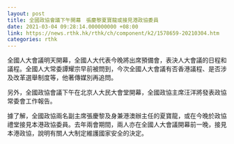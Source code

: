 ```yaml
---
layout: post
title: 全國政協會議下午開幕　張慶黎夏寶龍或接見港政協委員
date: 2021-03-04 09:28:14.000000000 +08:00
link: https://news.rthk.hk/rthk/ch/component/k2/1578659-20210304.htm
categories: rthk
---
```


全國人大會議明天開幕，全國人大代表今晚將出席預備會，表決人大會議的日程和議程。全國人大常委譚耀宗早前被問到，今次全國人大會議有否香港議程、是否涉及改革選舉制度等，他著傳媒別再追問。

另外，全國政協會議下午在北京人大民大會堂開幕，全國政協主席汪洋將發表政協常委會工作報告。

據了解，全國政協兩名副主席張慶黎及身兼港澳辦主任的夏寶龍，或在今晚於政協禮堂接見本港政協委員。去年兩會期間，兩人亦在全國人大會議開幕前一晚，接見本港政協，說明有關人大制定維護國家安全的決定。
